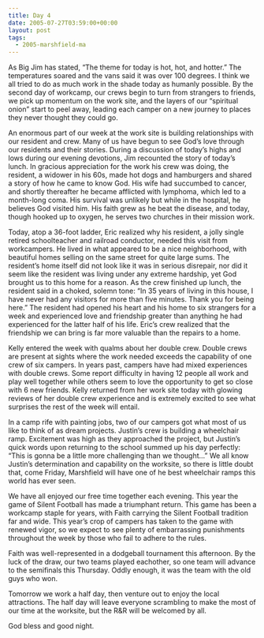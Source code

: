 ```yaml
---
title: Day 4
date: 2005-07-27T03:59:00+00:00
layout: post
tags:
  - 2005-marshfield-ma
---
```

As Big Jim has stated, &#8220;The theme for today is hot, hot, and hotter.&#8221; The temperatures soared and the vans said it was over 100 degrees. I think we all tried to do as much work in the shade today as humanly possible. By the second day of workcamp, our crews begin to turn from strangers to friends, we pick up momentum on the work site, and the layers of our &#8220;spiritual onion&#8221; start to peel away, leading each camper on a new journey to places they never thought they could go.

An enormous part of our week at the work site is building relationships with our resident and crew. Many of us have begun to see God&#8217;s love through our residents and their stories. During a discussion of today&#8217;s highs and lows during our evening devotions, Jim recounted the story of today&#8217;s lunch. In gracious appreciation for the work his crew was doing, the resident, a widower in his 60s, made hot dogs and hamburgers and shared a story of how he came to know God. His wife had succumbed to cancer, and shortly thereafter he became afflicted with lymphoma, which led to a month-long coma. His survival was unlikely but while in the hospital, he believes God visited him. His faith grew as he beat the disease, and today, though hooked up to oxygen, he serves two churches in their mission work.

Today, atop a 36-foot ladder, Eric realized why his resident, a jolly single retired schoolteacher and railroad conductor, needed this visit from workcampers. He lived in what appeared to be a nice neighborhood, with beautiful homes selling on the same street for quite large sums. The resident&#8217;s home itself did not look like it was in serious disrepair, nor did it seem like the resident was living under any extreme hardship, yet God brought us to this home for a reason. As the crew finished up lunch, the resident said in a choked, solemn tone: &#8220;In 35 years of living in this house, I have never had any visitors for more than five minutes. Thank you for being here.&#8221; The resident had opened his heart and his home to six strangers for a week and experienced love and friendship greater than anything he had experienced for the latter half of his life. Eric&#8217;s crew realized that the friendship we can bring is far more valuable than the repairs to a home.

Kelly entered the week with qualms about her double crew. Double crews are present at sights where the work needed exceeds the capability of one crew of six campers. In years past, campers have had mixed experiences with double crews. Some report difficulty in having 12 people all work and play well together while others seem to love the opportunity to get so close with 6 new friends. Kelly returned from her work site today with glowing reviews of her double crew experience and is extremely excited to see what surprises the rest of the week will entail.

In a camp rife with painting jobs, two of our campers got what most of us like to think of as dream projects. Justin&#8217;s crew is building a wheelchair ramp. Excitement was high as they approached the project, but Justin&#8217;s quick words upon returning to the school summed up his day perfectly: &#8220;This is gonna be a little more challenging than we thought&#8230;&#8221; We all know Justin&#8217;s determination and capability on the worksite, so there is little doubt that, come Friday, Marshfield will have one of he best wheelchair ramps this world has ever seen.

We have all enjoyed our free time together each evening. This year the game of Silent Football has made a triumphant return. This game has been a workcamp staple for years, with Faith carrying the Silent Football tradition far and wide. This year&#8217;s crop of campers has taken to the game with renewed vigor, so we expect to see plenty of embarrassing punishments throughout the week by those who fail to adhere to the rules.

Faith was well-represented in a dodgeball tournament this afternoon. By the luck of the draw, our two teams played eachother, so one team will advance to the semifinals this Thursday. Oddly enough, it was the team with the old guys who won.

Tomorrow we work a half day, then venture out to enjoy the local attractions. The half day will leave everyone scrambling to make the most of our time at the worksite, but the R&R will be welcomed by all.

God bless and good night.